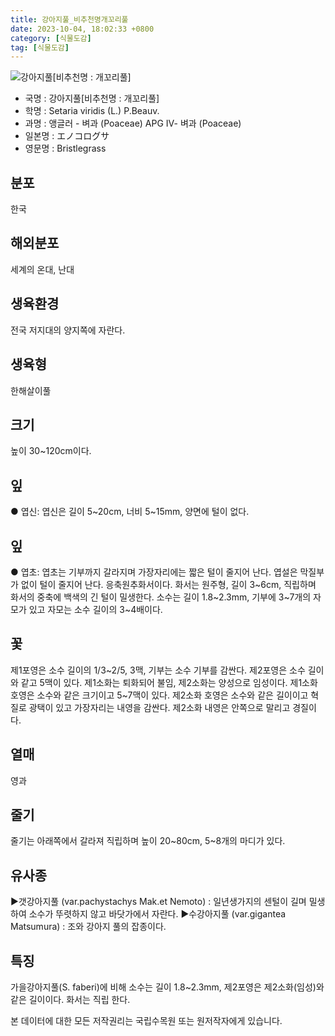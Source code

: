 ```yaml
---
title: 강아지풀_비추천명개꼬리풀
date: 2023-10-04, 18:02:33 +0800
category: [식물도감]
tag: [식물도감]
---
```




![강아지풀[비추천명 : 개꼬리풀]](http://www.nature.go.kr/fileUpload/plants/basic/Gramineae/Setaria/14730/1_th2.JPG)
- 국명 : 강아지풀[비추천명 : 개꼬리풀]
- 학명 : Setaria viridis (L.) P.Beauv.
- 과명 : 앵글러 - 벼과 (Poaceae) APG Ⅳ- 벼과 (Poaceae)
- 일본명 : エノコログサ
- 영문명 : Bristlegrass


## 분포
한국
## 해외분포
세계의 온대, 난대
## 생육환경
전국 저지대의 양지쪽에 자란다.
## 생육형
한해살이풀
## 크기
높이 30~120cm이다.
## 잎
● 엽신: 엽신은 길이 5~20cm, 너비 5~15mm, 양면에 털이 없다.
## 잎
● 엽초: 엽초는 기부까지 갈라지며 가장자리에는 짧은 털이 줄지어 난다. 엽설은 막질부가 없이 털이 줄지어 난다. 응축원추화서이다. 화서는 원주형, 길이 3~6cm, 직립하며 화서의 중축에 백색의 긴 털이 밀생한다. 소수는 길이 1.8~2.3mm, 기부에 3~7개의 자모가 있고 자모는 소수 길이의 3~4배이다.
## 꽃
제1포영은 소수 길이의 1/3~2/5, 3맥, 기부는 소수 기부를 감싼다. 제2포영은 소수 길이와 같고 5맥이 있다. 제1소화는 퇴화되어 불임, 제2소화는 양성으로 임성이다. 제1소화 호영은 소수와 같은 크기이고 5~7맥이 있다. 제2소화 호영은 소수와 같은 길이이고 혁질로 광택이 있고 가장자리는 내영을 감싼다. 제2소화 내영은 안쪽으로 말리고 경질이다.
## 열매
영과
## 줄기
줄기는 아래쪽에서 갈라져 직립하며 높이 20~80cm, 5~8개의 마디가 있다.
## 유사종
▶갯강아지풀 (var.pachystachys Mak.et Nemoto) : 일년생가지의 센털이 길며 밀생하여 소수가 뚜렷하지 않고 바닷가에서 자란다. ▶수강아지풀 (var.gigantea Matsumura) : 조와 강아지 풀의 잡종이다.
## 특징
가을강아지풀(S. faberi)에 비해 소수는 길이 1.8~2.3mm, 제2포영은 제2소화(임성)와 같은 길이이다. 화서는 직립 한다.






본 데이터에 대한 모든 저작권리는 국립수목원 또는 원저작자에게 있습니다.
